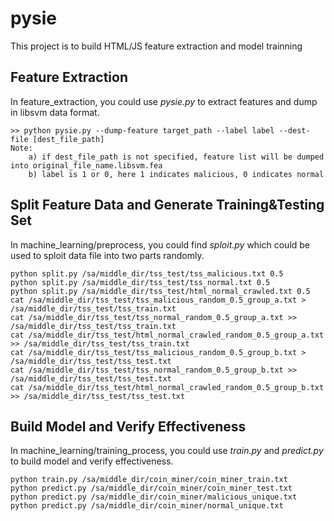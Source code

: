 # pysie
This project is to build HTML/JS feature extraction and model trainning

## Feature Extraction

In feature_extraction, you could use *pysie.py* to extract features and dump in libsvm data format.

```
>> python pysie.py --dump-feature target_path --label label --dest-file [dest_file_path]
Note:
    a) if dest_file_path is not specified, feature list will be dumped into original_file_name.libsvm.fea
    b) label is 1 or 0, here 1 indicates malicious, 0 indicates normal
```

## Split Feature Data and Generate Training&Testing Set

In machine_learning/preprocess, you could find *sploit.py* which could be used to sploit data file into two parts randomly.

```
python split.py /sa/middle_dir/tss_test/tss_malicious.txt 0.5
python split.py /sa/middle_dir/tss_test/tss_normal.txt 0.5
python split.py /sa/middle_dir/tss_test/html_normal_crawled.txt 0.5
cat /sa/middle_dir/tss_test/tss_malicious_random_0.5_group_a.txt > /sa/middle_dir/tss_test/tss_train.txt
cat /sa/middle_dir/tss_test/tss_normal_random_0.5_group_a.txt >> /sa/middle_dir/tss_test/tss_train.txt
cat /sa/middle_dir/tss_test/html_normal_crawled_random_0.5_group_a.txt >> /sa/middle_dir/tss_test/tss_train.txt
cat /sa/middle_dir/tss_test/tss_malicious_random_0.5_group_b.txt > /sa/middle_dir/tss_test/tss_test.txt
cat /sa/middle_dir/tss_test/tss_normal_random_0.5_group_b.txt >> /sa/middle_dir/tss_test/tss_test.txt
cat /sa/middle_dir/tss_test/html_normal_crawled_random_0.5_group_b.txt >> /sa/middle_dir/tss_test/tss_test.txt
```

## Build Model and Verify Effectiveness

In machine_learning/training_process, you could use *train.py* and *predict.py* to build model and verify effectiveness.

```
python train.py /sa/middle_dir/coin_miner/coin_miner_train.txt
python predict.py /sa/middle_dir/coin_miner/coin_miner_test.txt
python predict.py /sa/middle_dir/coin_miner/malicious_unique.txt
python predict.py /sa/middle_dir/coin_miner/normal_unique.txt
```

